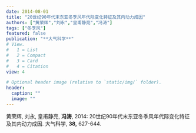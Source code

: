 ```yaml
---
date: 2014-08-01
title: "20世纪90年代末东亚冬季风年代际变化特征及其内动力成因"
authors: ["黄荣辉","刘永","皇甫静亮","冯涛"]
tags: ["冬季风"]
featured: false
publication: "**大气科学**"
# View.
#   1 = List
#   2 = Compact
#   3 = Card
#   4 = Citation
view: 4

# Optional header image (relative to `static/img/` folder).
header:
  caption: ""
  image: ""
---
```


黄荣辉, 刘永, 皇甫静亮, **冯涛**, 2014: 20世纪90年代末东亚冬季风年代际变化特征及其内动力成因. 大气科学, **38,** 627-644.